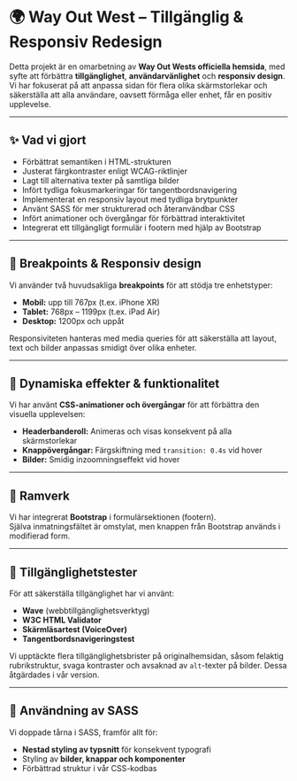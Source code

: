 # 🌍 Way Out West – Tillgänglig & Responsiv Redesign

Detta projekt är en omarbetning av **Way Out Wests officiella hemsida**, med syfte att förbättra **tillgänglighet**, **användarvänlighet** och **responsiv design**. Vi har fokuserat på att anpassa sidan för flera olika skärmstorlekar och säkerställa att alla användare, oavsett förmåga eller enhet, får en positiv upplevelse.

---

## ✨ Vad vi gjort

- Förbättrat semantiken i HTML-strukturen  
- Justerat färgkontraster enligt WCAG-riktlinjer  
- Lagt till alternativa texter på samtliga bilder  
- Infört tydliga fokusmarkeringar för tangentbordsnavigering  
- Implementerat en responsiv layout med tydliga brytpunkter  
- Använt SASS för mer strukturerad och återanvändbar CSS  
- Infört animationer och övergångar för förbättrad interaktivitet  
- Integrerat ett tillgängligt formulär i footern med hjälp av Bootstrap

---

## 📱 Breakpoints & Responsiv design

Vi använder två huvudsakliga **breakpoints** för att stödja tre enhetstyper:

- **Mobil:** upp till 767px (t.ex. iPhone XR)  
- **Tablet:** 768px – 1199px (t.ex. iPad Air)  
- **Desktop:** 1200px och uppåt

Responsiviteten hanteras med media queries för att säkerställa att layout, text och bilder anpassas smidigt över olika enheter.

---

## 🎨 Dynamiska effekter & funktionalitet

Vi har använt **CSS-animationer och övergångar** för att förbättra den visuella upplevelsen:

- **Headerbanderoll:** Animeras och visas konsekvent på alla skärmstorlekar  
- **Knappövergångar:** Färgskiftning med `transition: 0.4s` vid hover  
- **Bilder:** Smidig inzoomningseffekt vid hover

---

## 🧩 Ramverk

Vi har integrerat **Bootstrap** i formulärsektionen (footern).  
Själva inmatningsfältet är omstylat, men knappen från Bootstrap används i modifierad form.

---

## 🧪 Tillgänglighetstester

För att säkerställa tillgänglighet har vi använt:

- **Wave** (webbtillgänglighetsverktyg)  
- **W3C HTML Validator**  
- **Skärmläsartest (VoiceOver)**  
- **Tangentbordsnavigeringstest**

Vi upptäckte flera tillgänglighetsbrister på originalhemsidan, såsom felaktig rubrikstruktur, svaga kontraster och avsaknad av `alt`-texter på bilder. Dessa åtgärdades i vår version.

---

## 💅 Användning av SASS

Vi doppade tårna i SASS, framför allt för:

- **Nestad styling av typsnitt** för konsekvent typografi  
- Styling av **bilder, knappar och komponenter**  
- Förbättrad struktur i vår CSS-kodbas

